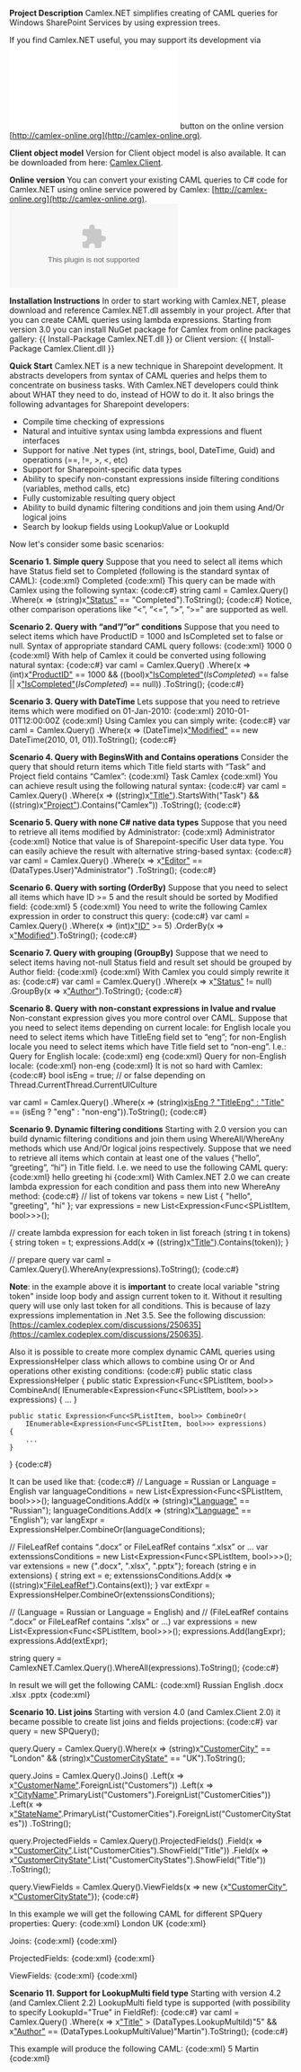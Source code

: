 **Project Description**
Camlex.NET simplifies creating of CAML queries for Windows SharePoint Services by using expression trees.

If you find Camlex.NET useful, you may support its development via ![Donate](Home_btn_donate_SM.gif|http://camlex-online.org) button on the online version [http://camlex-online.org](http://camlex-online.org).

**Client object model**
Version for Client object model is also available. It can be downloaded from here: [Camlex.Client](http://camlex.codeplex.com/releases/view/96198).

**Online version**
You can convert your existing CAML queries to C# code for Camlex.NET using online service powered by Camlex: [http://camlex-online.org](http://camlex-online.org).
![powered by ndepend](Home_ndepend.png|http://www.ndepend.com)

**Installation Instructions**
In order to start working with Camlex.NET, please download and reference Camlex.NET.dll assembly in your project. After that you can create CAML queries using lambda expressions.
Starting from version 3.0 you can install NuGet package for Camlex from online packages gallery:
{{
Install-Package Camlex.NET.dll
}}
or Client version:
{{
Install-Package Camlex.Client.dll
}}

**Quick Start**
Camlex.NET is a new technique in Sharepoint development. It abstracts developers from syntax of CAML queries and helps them to concentrate on business tasks. With Camlex.NET developers could think about WHAT they need to do, instead of HOW to do it. It also brings the following advantages for Sharepoint developers:
* Compile time checking of expressions
* Natural and intuitive syntax using lambda expressions and fluent interfaces
* Support for native .Net types (int, strings, bool, DateTime, Guid) and operations (==, !=, >, <, etc)
* Support for Sharepoint-specific data types
* Ability to specify non-constant expressions inside filtering conditions (variables, method calls, etc)
* Fully customizable resulting query object
* Ability to build dynamic filtering conditions and join them using And/Or logical joins
* Search by lookup fields using LookupValue or LookupId

Now let's consider some basic scenarios:

**Scenario 1. Simple query**
Suppose that you need to select all items which have Status field set to Completed (following is the standard syntax of CAML):
{code:xml}
<Where>
  <Eq>
    <FieldRef Name="Status" />
    <Value Type="Text">Completed</Value>
  </Eq>
</Where>
{code:xml}
This query can be made with Camlex using the following syntax:
{code:c#}
string caml =
    Camlex.Query()
        .Where(x => (string)x["Status"](_Status_) == "Completed").ToString();
{code:c#}
Notice, other comparison operations like “<”, “<=”, “>”, “>=” are supported as well.

**Scenario 2. Query with “and”/”or” conditions**
Suppose that you need to select items which have ProductID = 1000 and IsCompleted set to false or null. Syntax of appropriate standard CAML query follows:
{code:xml}
<Where>
  <And>
    <Eq>
      <FieldRef Name="ProductID" />
      <Value Type="Integer">1000</Value>
    </Eq>
    <Or>
      <Eq>
        <FieldRef Name="IsCompleted" />
        <Value Type="Boolean">0</Value>
      </Eq>
      <IsNull>
        <FieldRef Name="IsCompleted" />
      </IsNull>
    </Or>
  </And>
</Where>
{code:xml}
With help of Camlex it could be converted using following natural syntax:
{code:c#}
var caml =
    Camlex.Query()
        .Where(x => (int)x["ProductID"](_ProductID_) == 1000 && ((bool)x["IsCompleted"](_IsCompleted_)(_IsCompleted_) == false || x["IsCompleted"](_IsCompleted_)(_IsCompleted_) == null))
            .ToString();
{code:c#}

**Scenario 3. Query with DateTime**
Lets suppose that you need to retrieve items which were modified on 01-Jan-2010:
{code:xml}
<Where>
  <Eq>
    <FieldRef Name="Modified" />
    <Value Type="DateTime">2010-01-01T12:00:00Z</Value>
  </Eq>
</Where>
{code:xml}
Using Camlex you can simply write:
{code:c#}
var caml =
    Camlex.Query()
        .Where(x => (DateTime)x["Modified"](_Modified_) == new DateTime(2010, 01, 01)).ToString();
{code:c#}

**Scenario 4. Query with BeginsWith and Contains operations**
Consider the query that should return items which Title field starts with “Task” and Project field contains “Camlex”:
{code:xml}
<Where>
  <And>
    <BeginsWith>
      <FieldRef Name="Title" />
      <Value Type="Text">Task</Value>
    </BeginsWith>
    <Contains>
      <FieldRef Name="Project" />
      <Value Type="Text">Camlex</Value>
    </Contains>
  </And>
</Where>
{code:xml}
You can achieve result using the following natural syntax:
{code:c#}
var caml =
    Camlex.Query()
        .Where(x => ((string)x["Title"](_Title_)).StartsWith("Task") && ((string)x["Project"](_Project_)).Contains("Camlex"))
            .ToString();
{code:c#}

**Scenario 5. Query with none C# native data types**
Suppose that you need to retrieve all items modified by Administrator:
{code:xml}
<Where>
  <Eq>
    <FieldRef Name="Editor" />
    <Value Type="User">Administrator</Value>
  </Eq>
</Where>
{code:xml}
Notice that value is of Sharepoint-specific User data type. You can easily achieve the result with alternative string-based syntax:
{code:c#}
var caml =
    Camlex.Query()
        .Where(x => x["Editor"](_Editor_) == (DataTypes.User)"Administrator")
                .ToString();
{code:c#}

**Scenario 6. Query with sorting (OrderBy)**
Suppose that you need to select all items which have ID >= 5 and the result should be sorted by Modified field:
{code:xml}
<Where>
  <Geq>
    <FieldRef Name="ID" />
    <Value Type="Integer">5</Value>
  </Geq>
</Where>
<OrderBy>
  <FieldRef Name="Modified" />
</OrderBy>
{code:xml}
You need to write the following Camlex expression in order to construct this query:
{code:c#}
var caml =
    Camlex.Query()
        .Where(x => (int)x["ID"](_ID_) >= 5)
        .OrderBy(x => x["Modified"](_Modified_)).ToString();
{code:c#}

**Scenario 7. Query with grouping (GroupBy)**
Suppose that we need to select items having not-null Status field and result set should be grouped by Author field:
{code:xml}
<Where>
  <IsNotNull>
    <FieldRef Name="Status" />
  </IsNotNull>
</Where>
<GroupBy>
  <FieldRef Name="Author" />
</GroupBy>
{code:xml}
With Camlex you could simply rewrite it as:
{code:c#}
var caml =
    Camlex.Query()
        .Where(x => x["Status"](_Status_) != null)
        .GroupBy(x => x["Author"](_Author_)).ToString();
{code:c#}

**Scenario 8. Query with non-constant expressions in lvalue and rvalue**
Non-constant expression gives you more control over CAML. Suppose that you need to select items depending on current locale: for English locale you need to select items which have TitleEng field set to “eng”; for non-English locale you need to select items which have Title field set to “non-eng”. I.e.:
Query for English locale:
{code:xml}
<Where>
  <Eq>
    <FieldRef Name="TitleEng" />
    <Value Type="Text">eng</Value>
  </Eq>
</Where>
{code:xml}
Query for non-English locale:
{code:xml}
<Where>
  <Eq>
    <FieldRef Name="Title" />
    <Value Type="Text">non-eng</Value>
  </Eq>
</Where>
{code:xml}
It is not so hard with Camlex:
{code:c#}
bool isEng = true; // or false depending on Thread.CurrentThread.CurrentUICulture

var caml =
    Camlex.Query()
        .Where(x => (string)x[isEng ? "TitleEng" : "Title"](isEng-_-_TitleEng_-_-_Title_) == (isEng ? "eng" : "non-eng")).ToString();
{code:c#}

**Scenario 9. Dynamic filtering conditions**
Starting with 2.0 version you can build dynamic filtering conditions and join them using WhereAll/WhereAny methods which use And/Or logical joins respectively.
Suppose that we need to retrieve all items which contain at least one of the values {“hello”, “greeting”, “hi”} in Title field. I.e. we need to use the following CAML query:
{code:xml}
<Where>
  <Or>
    <Or>
      <Contains>
        <FieldRef Name="Title" />
        <Value Type="Text">hello</Value>
      </Contains>
      <Contains>
        <FieldRef Name="Title" />
        <Value Type="Text">greeting</Value>
      </Contains>
    </Or>
    <Contains>
      <FieldRef Name="Title" />
      <Value Type="Text">hi</Value>
    </Contains>
  </Or>
</Where>
{code:xml}
With Camlex.NET 2.0 we can create lambda expression for each condition and pass them into new WhereAny method:
{code:c#}
// list of tokens
var tokens = new List<string> { "hello", "greeting", "hi" };
var expressions = new List<Expression<Func<SPListItem, bool>>>();

// create lambda expression for each token in list
foreach (string t in tokens)
{
    string token = t;
   expressions.Add(x => ((string)x["Title"](_Title_)).Contains(token));
}

// prepare query
var caml = Camlex.Query().WhereAny(expressions).ToString();
{code:c#}

**Note**: in the example above it is **important** to create local variable "string token" inside loop body and assign current token to it. Without it resulting query will use only last token for all conditions. This is because of lazy expressions implementation in .Net 3.5. See the following discussion: [https://camlex.codeplex.com/discussions/250635](https://camlex.codeplex.com/discussions/250635).

Also it is possible to create more complex dynamic CAML queries using ExpressionsHelper class which allows to combine using Or or And operations other existing conditions:
{code:c#}
public static class ExpressionsHelper
{
    public static Expression<Func<SPListItem, bool>> CombineAnd(
        IEnumerable<Expression<Func<SPListItem, bool>>> expressions)
    {
        ...
    }
 
    public static Expression<Func<SPListItem, bool>> CombineOr(
        IEnumerable<Expression<Func<SPListItem, bool>>> expressions)
    {
        ...
    }
}
{code:c#}

It can be used like that:
{code:c#}
// Language = Russian or Language = English
var languageConditions = new List<Expression<Func<SPListItem, bool>>>();
languageConditions.Add(x => (string)x["Language"](_Language_) == "Russian");
languageConditions.Add(x => (string)x["Language"](_Language_) == "English");
var langExpr = ExpressionsHelper.CombineOr(languageConditions);
 
// FileLeafRef contains “.docx” or FileLeafRef contains “.xlsx” or ...
var extenssionsConditions = new List<Expression<Func<SPListItem, bool>>>();
var extensions = new[]() {".docx", ".xlsx", ".pptx"};
foreach (string e in extensions)
{
    string ext = e;
    extenssionsConditions.Add(x => ((string)x["FileLeafRef"](_FileLeafRef_)).Contains(ext));
}
var extExpr = ExpressionsHelper.CombineOr(extenssionsConditions);
 
// (Language = Russian or Language = English) and
// (FileLeafRef contains “.docx” or FileLeafRef contains “.xlsx” or ...)
var expressions = new List<Expression<Func<SPListItem, bool>>>();
expressions.Add(langExpr);
expressions.Add(extExpr);

string query = CamlexNET.Camlex.Query().WhereAll(expressions).ToString();
{code:c#}

In result we will get the following CAML:
{code:xml}
<Where>
  <And>
    <Or>
      <Eq>
        <FieldRef Name="Language" />
        <Value Type="Text">Russian</Value>
      </Eq>
      <Eq>
        <FieldRef Name="Language" />
        <Value Type="Text">English</Value>
      </Eq>
    </Or>
    <Or>
      <Or>
        <Contains>
          <FieldRef Name="FileLeafRef" />
          <Value Type="Text">.docx</Value>
        </Contains>
        <Contains>
          <FieldRef Name="FileLeafRef" />
          <Value Type="Text">.xlsx</Value>
        </Contains>
      </Or>
      <Contains>
        <FieldRef Name="FileLeafRef" />
        <Value Type="Text">.pptx</Value>
      </Contains>
    </Or>
  </And>
</Where>
{code:xml}

**Scenario 10. List joins**
Starting with version 4.0 (and Camlex.Client 2.0) it became possible to create list joins and fields projections:
{code:c#}
var query = new SPQuery();
 
query.Query = Camlex.Query().Where(x => (string)x["CustomerCity"](_CustomerCity_) == "London" &&
    (string)x["CustomerCityState"](_CustomerCityState_) == "UK").ToString();
 
query.Joins = Camlex.Query().Joins()
    .Left(x => x["CustomerName"](_CustomerName_).ForeignList("Customers"))
    .Left(x => x["CityName"](_CityName_).PrimaryList("Customers").ForeignList("CustomerCities"))
    .Left(x => x["StateName"](_StateName_).PrimaryList("CustomerCities").ForeignList("CustomerCityStates"))
    .ToString();
 
query.ProjectedFields = Camlex.Query().ProjectedFields()
    .Field(x => x["CustomerCity"](_CustomerCity_).List("CustomerCities").ShowField("Title"))
    .Field(x => x["CustomerCityState"](_CustomerCityState_).List("CustomerCityStates").ShowField("Title"))
    .ToString();
 
query.ViewFields = Camlex.Query().ViewFields(x => new[]() {x["CustomerCity"](_CustomerCity_),
    x["CustomerCityState"](_CustomerCityState_)});
{code:c#}

In this example we will get the following CAML for different SPQuery properties:
Query:
{code:xml}
<Where>
  <And>
    <Eq>
      <FieldRef Name="CustomerCity" />
      <Value Type="Text">London</Value>
    </Eq>
    <Eq>
      <FieldRef Name="CustomerCityState" />
      <Value Type="Text">UK</Value>
    </Eq>
  </And>
</Where>
{code:xml}

Joins:
{code:xml}
<Join Type="LEFT" ListAlias="Customers">
  <Eq>
    <FieldRef Name="CustomerName" RefType="Id" />
    <FieldRef List="Customers" Name="Id" />
  </Eq>
</Join>
<Join Type="LEFT" ListAlias="CustomerCities">
  <Eq>
    <FieldRef List="Customers" Name="CityName" RefType="Id" />
    <FieldRef List="CustomerCities" Name="Id" />
  </Eq>
</Join>
<Join Type="LEFT" ListAlias="CustomerCityStates">
  <Eq>
    <FieldRef List="CustomerCities" Name="StateName" RefType="Id" />
    <FieldRef List="CustomerCityStates" Name="Id" />
  </Eq>
</Join>
{code:xml}

ProjectedFields:
{code:xml}
<Field Name="CustomerCity" Type="Lookup" List="CustomerCities" ShowField="Title" />
<Field Name="CustomerCityState" Type="Lookup" List="CustomerCityStates" ShowField="Title" />
{code:xml}

ViewFields:
{code:xml}
<FieldRef Name="CustomerCity" />
<FieldRef Name="CustomerCityState" />
{code:xml}

**Scenario 11. Support for LookupMulti field type**
Starting with version 4.2 (and Camlex.Client 2.2) LookupMulti field type is supported (with possibility to specify LookupId="True" in FieldRef):
{code:c#}
var caml =
    Camlex.Query()
        .Where(x => x["Title"](_Title_) > (DataTypes.LookupMultiId)"5"
        && x["Author"](_Author_) == (DataTypes.LookupMultiValue)"Martin").ToString();
{code:c#}

This example will produce the following CAML:
{code:xml}
<Where>
  <And>
    <Gt>
      <FieldRef Name="Title" LookupId="True" />
      <Value Type="LookupMulti">5</Value>
    </Gt>
    <Eq>
      <FieldRef Name="Author" />
      <Value Type="LookupMulti">Martin</Value>
    </Eq>
  </And>
</Where>
{code:xml}